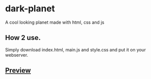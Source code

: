 # dark-planet
A cool looking planet made with html, css and js

## How 2 use.

Simply download index.html, main.js and style.css and put it on your webserver.

## [Preview](https://planet.pawpatrol.dev)
